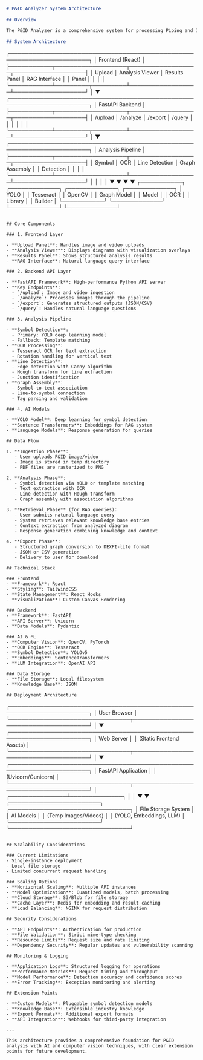 ```markdown
# P&ID Analyzer System Architecture

## Overview

The P&ID Analyzer is a comprehensive system for processing Piping and Instrumentation Diagrams using AI and computer vision techniques. This document provides a high-level overview of the system architecture, components, and data flow.

## System Architecture

```
┌───────────────────────────────────────────────────────────────────────┐
│                              Frontend (React)                         │
├───────────┬───────────────────┬──────────────────┬───────────────────┤
│  Upload   │  Analysis Viewer  │  Results Panel   │   RAG Interface   │
│  Panel    │                   │                  │                   │
└───────────┴─────────┬─────────┴──────────────────┴───────────────────┘
                      │
                      ▼
┌───────────────────────────────────────────────────────────────────────┐
│                            FastAPI Backend                            │
├───────────┬───────────────────┬──────────────────┬───────────────────┤
│  /upload  │     /analyze      │     /export      │      /query       │
│           │                   │                  │                   │
└───────────┴─────────┬─────────┴──────────────────┴───────────────────┘
                      │
                      ▼
┌───────────────────────────────────────────────────────────────────────┐
│                          Analysis Pipeline                            │
├───────────┬───────────────────┬──────────────────┬───────────────────┤
│  Symbol   │       OCR         │   Line Detection │   Graph Assembly  │
│ Detection │                   │                  │                   │
└───────────┴───────────────────┴──────────────────┴───────────────────┘
      │                  │               │                │
      ▼                  ▼               ▼                ▼
┌───────────┐     ┌─────────────┐   ┌─────────────┐   ┌─────────────┐
│   YOLO    │     │  Tesseract  │   │  OpenCV     │   │ Graph Model │
│   Model   │     │     OCR     │   │  Library    │   │  Builder    │
└───────────┘     └─────────────┘   └─────────────┘   └─────────────┘
```

## Core Components

### 1. Frontend Layer

- **Upload Panel**: Handles image and video uploads
- **Analysis Viewer**: Displays diagrams with visualization overlays
- **Results Panel**: Shows structured analysis results
- **RAG Interface**: Natural language query interface

### 2. Backend API Layer

- **FastAPI Framework**: High-performance Python API server
- **Key Endpoints**:
  - `/upload`: Image and video ingestion
  - `/analyze`: Processes images through the pipeline
  - `/export`: Generates structured outputs (JSON/CSV)
  - `/query`: Handles natural language questions

### 3. Analysis Pipeline

- **Symbol Detection**:
  - Primary: YOLO deep learning model
  - Fallback: Template matching
- **OCR Processing**:
  - Tesseract OCR for text extraction
  - Rotation handling for vertical text
- **Line Detection**:
  - Edge detection with Canny algorithm
  - Hough transform for line extraction
  - Junction identification
- **Graph Assembly**:
  - Symbol-to-text association
  - Line-to-symbol connection
  - Tag parsing and validation

### 4. AI Models

- **YOLO Model**: Deep learning for symbol detection
- **Sentence Transformers**: Embeddings for RAG system
- **Language Models**: Response generation for queries

## Data Flow

1. **Ingestion Phase**:
   - User uploads P&ID image/video
   - Image is stored in temp directory
   - PDF files are rasterized to PNG

2. **Analysis Phase**:
   - Symbol detection via YOLO or template matching
   - Text extraction with OCR
   - Line detection with Hough transform
   - Graph assembly with association algorithms

3. **Retrieval Phase** (for RAG queries):
   - User submits natural language query
   - System retrieves relevant knowledge base entries
   - Context extraction from analyzed diagram
   - Response generation combining knowledge and context

4. **Export Phase**:
   - Structured graph conversion to DEXPI-lite format
   - JSON or CSV generation
   - Delivery to user for download

## Technical Stack

### Frontend
- **Framework**: React
- **Styling**: TailwindCSS
- **State Management**: React Hooks
- **Visualization**: Custom Canvas Rendering

### Backend
- **Framework**: FastAPI
- **API Server**: Uvicorn
- **Data Models**: Pydantic

### AI & ML
- **Computer Vision**: OpenCV, PyTorch
- **OCR Engine**: Tesseract
- **Symbol Detection**: YOLOv5
- **Embeddings**: SentenceTransformers
- **LLM Integration**: OpenAI API

### Data Storage
- **File Storage**: Local filesystem
- **Knowledge Base**: JSON

## Deployment Architecture

```
┌───────────────────────────────────────────────────────────────────────┐
│                           User Browser                                │
└────────────────────────────────┬──────────────────────────────────────┘
                                 │
                                 ▼
┌───────────────────────────────────────────────────────────────────────┐
│                           Web Server                                  │
│                     (Static Frontend Assets)                          │
└────────────────────────────────┬──────────────────────────────────────┘
                                 │
                                 ▼
┌───────────────────────────────────────────────────────────────────────┐
│                        FastAPI Application                            │
│                        (Uvicorn/Gunicorn)                             │
└────────────────────────────────┬──────────────────────────────────────┘
                                 │
                 ┌───────────────┴──────────────┐
                 │                              │
                 ▼                              ▼
┌────────────────────────┐          ┌────────────────────────────────┐
│  File Storage System   │          │         AI Models              │
│  (Temp Images/Videos)  │          │  (YOLO, Embeddings, LLM)       │
└────────────────────────┘          └────────────────────────────────┘
```

## Scalability Considerations

### Current Limitations
- Single-instance deployment
- Local file storage
- Limited concurrent request handling

### Scaling Options
- **Horizontal Scaling**: Multiple API instances
- **Model Optimization**: Quantized models, batch processing
- **Cloud Storage**: S3/Blob for file storage
- **Cache Layer**: Redis for embedding and result caching
- **Load Balancing**: NGINX for request distribution

## Security Considerations

- **API Endpoints**: Authentication for production
- **File Validation**: Strict mime-type checking
- **Resource Limits**: Request size and rate limiting
- **Dependency Security**: Regular updates and vulnerability scanning

## Monitoring & Logging

- **Application Logs**: Structured logging for operations
- **Performance Metrics**: Request timing and throughput
- **Model Performance**: Detection accuracy and confidence scores
- **Error Tracking**: Exception monitoring and alerting

## Extension Points

- **Custom Models**: Pluggable symbol detection models
- **Knowledge Base**: Extensible industry knowledge
- **Export Formats**: Additional export formats
- **API Integration**: Webhooks for third-party integration

---

This architecture provides a comprehensive foundation for P&ID analysis with AI and computer vision techniques, with clear extension points for future development.
```
